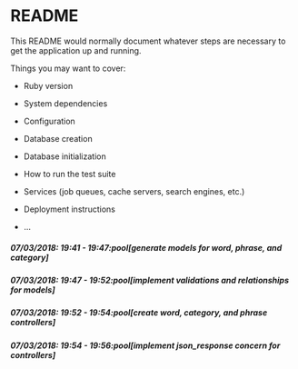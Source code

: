 # README

This README would normally document whatever steps are necessary to get the
application up and running.

Things you may want to cover:

* Ruby version

* System dependencies

* Configuration

* Database creation

* Database initialization

* How to run the test suite

* Services (job queues, cache servers, search engines, etc.)

* Deployment instructions

* ...

##### 07/03/2018: 19:41 - 19:47:pool[generate models for word, phrase, and category]

##### 07/03/2018: 19:47 - 19:52:pool[implement validations and relationships for models]

##### 07/03/2018: 19:52 - 19:54:pool[create word, category, and phrase controllers]

##### 07/03/2018: 19:54 - 19:56:pool[implement json_response concern for controllers]
